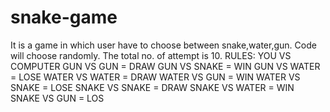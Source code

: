 # snake-game
It is a game in which user have to choose between snake,water,gun. Code will choose randomly. The total no. of attempt is 10. 
RULES:
YOU VS COMPUTER
GUN VS GUN = DRAW
GUN VS SNAKE = WIN
GUN VS WATER = LOSE
WATER VS WATER = DRAW
WATER VS GUN = WIN
WATER VS SNAKE = LOSE
SNAKE VS SNAKE = DRAW
SNAKE VS WATER = WIN
SNAKE VS GUN = LOS
